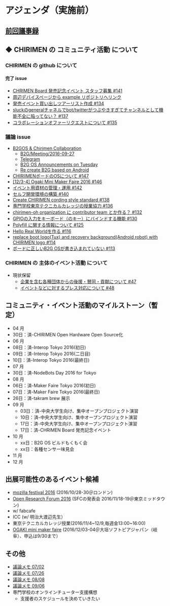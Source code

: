 # アジェンダ（実施前）

## [前回議事録](meeting-2016.09.06.md)

## ◆ CHIRIMEN の コミュニティ活動 について
### CHIRIMEN の github について
#### 完了 issue
* [CHRIMEN Board 発売記念イベント スタッフ募集 #141](https://github.com/chirimen-oh/any-issues/issues/141)
* [周辺デバイスページから example リポジトリへリンク](https://github.com/chirimen-oh/any-issues/issues/139)
* [発売イベント買い出しツアーリスト作成 #134](https://github.com/chirimen-oh/any-issues/issues/134)
* [sluckのgeneralチャネルでbot/twitterがつぶやきすぎてチャンネルとして機能不全に陥ってない？ #137](https://github.com/chirimen-oh/any-issues/issues/137)
* [コラボレーションオファーリクエストについて #135](https://github.com/chirimen-oh/any-issues/issues/135)

###  議論 issue
* [B2GOS & Chirimen Collaboration](https://discourse.mozilla-community.org/t/b2gos-chirimen-collaboration/10749)
  * [B2G/Meeting/2016-09-27](https://wiki.mozilla.org/B2G/Meeting/2016-09-27)
  * [Telegram](https://web.telegram.org/#/im?p=@B2GOS)
  * [B2G OS Announcements on Tuesday](https://groups.google.com/forum/?hl=ja#!topic/mozilla.dev.fxos/TVvOsr5Ae0E)
  * [Re create B2G based on Android](https://discourse.mozilla-community.org/t/re-create-b2g-based-on-android/11114)
* [CHIRIIMENボードのOSについて #147](https://github.com/chirimen-oh/any-issues/issues/147)
* [[12/3-4] Ogaki Mini Maker Faire 2016 #146](https://github.com/chirimen-oh/any-issues/issues/146)
* [イベント用資材の管理・運用 #142](https://github.com/chirimen-oh/any-issues/issues/142)
* [セルフ開発環境の構築 #140](https://github.com/chirimen-oh/any-issues/issues/140)
* [Create CHIRIMEN cording style standard #138](https://github.com/chirimen-oh/any-issues/issues/138)
* [専門学校東京テクニカルカレッジの授業協力 #136](https://github.com/chirimen-oh/any-issues/issues/136)
* [chirimen-oh organization に contributor team とか作る？ #132](https://github.com/chirimen-oh/any-issues/issues/132)
* [GPIOの入力をキーボード（のキー）にバインドする機能 #130](https://github.com/chirimen-oh/any-issues/issues/130)
* [Polyfill に関する情報について #125](https://github.com/chirimen-oh/any-issues/issues/125)
* [Hello Real Worldを作る #116](https://github.com/chirimen-oh/any-issues/issues/116)
* [replace boot logo(Tux) and recovery background(Android robot) with CHIRIMEN logo #114](https://github.com/chirimen-oh/any-issues/issues/114)
* [ボードに正しいB2G OSが書き込まれていない #113](https://github.com/chirimen-oh/any-issues/issues/113)

### CHIRIMEN の 主体のイベント活動 について
* 現状保留
  * [ 企業を含む各種団体からの後援・賛同・貢献について #47  ](https://is.gd/y9GQVO)
  * [ イベントなどに対するプレス対応について #48  ](https://is.gd/03PdBo)

## コミュニティ・イベント活動のマイルストーン（暫定）
* 04 月
 * 30日：済-CHIRIMEN Open Hardware Open Source化
* 06 月
 * 08日：済-Interop Tokyo 2016(初日)
 * 09日：済-Interop Tokyo 2016(二日目)
 * 10日：済-Interop Tokyo 2016(最終日)
* 07 月
 * 30日：済-NodeBots Day 2016 for Tokyo
* 08 月
 * 06日：済-Maker Faire Tokyo 2016(初日)
 * 07日：済-Maker Faire Tokyo 2016(最終日)
 * 26日：済-takram brew 展示
* 09 月
  * 03日：済-中央大学生向け、集中オープンプロジェクト演習
  * 10日：済-中央大学生向け、集中オープンプロジェクト演習
  * 17日：済-中央大学生向け、集中オープンプロジェクト演習
  * 17日：済-CHRIMEN Board 発売記念イベント
* 10 月
  * xx日：B2G OS ビルドもくもく会
  * xx日：各種センサー味見会
* 11 月
* 12 月

## 出展可能性のあるイベント候補
* [mozilla festival 2016](https://mozillafestival.org/) (2016/10/28-30＠ロンドン)
* [Open Research Forum 2016](http://orf.sfc.keio.ac.jp/2016/) (SFCの発表会 2016/11/18-19＠東京ミッドタウン)
* w/ fabcafe
* ICC (w/ 明治大渡辺先生）
* 東京テクニカルカレッジ授業(2016/11/4~12/9,毎週金13:00~16:00)
* [OGAKI mini maker faire](http://ommf.iamas.ac.jp/) (2016/12/03-04＠大垣ソフトピアジャパン（岐阜）、申込は9/30まで）

## その他
* [議論メモ 07/02](https://public.etherpad-mozilla.org/p/chirimen-20160702)
* [議論メモ 07/26](https://public.etherpad-mozilla.org/p/chirimen-20160726)
* [議論メモ 08/08](https://public.etherpad-mozilla.org/p/chirimen-20160808)
* [議論メモ 09/06](https://public.etherpad-mozilla.org/p/chirimen-20160906)
* 専門学校のオンラインチューター支援構想
  * 支援者のスケジュールを決めていきたい
